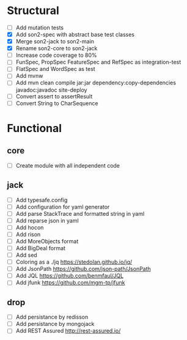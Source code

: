 # Structural
- [ ] Add mutation tests
- [x] Add son2-spec with abstract base test classes
- [x] Merge son2-jack to son2-main
- [x] Rename son2-core to son2-jack
- [ ] Increase code coverage to 80%
- [ ] FunSpec, PropSpec FeatureSpec and RefSpec as integration-test
- [ ] FlatSpec and WordSpec as test
- [ ] Add mvnw
- [ ] Add mvn clean compile jar:jar dependency:copy-dependencies javadoc:javadoc site-deploy
- [ ] Convert assert to assertResult
- [ ] Convert String to CharSequence

# Functional
## core
- [ ] Create module with all independent code

## jack
- [ ] Add typesafe.config
- [ ] Add configuration for yaml generator
- [ ] Add parse StackTrace and formatted string in yaml
- [ ] Add reparse json in yaml
- [ ] Add hocon
- [ ] Add rison
- [ ] Add MoreObjects format
- [ ] Add BigDeal format
- [ ] Add sed
- [ ] Coloring as a ./jq https://stedolan.github.io/jq/
- [ ] Add JsonPath https://github.com/json-path/JsonPath 
- [ ] Add JQL https://github.com/benmfaul/JQL 
- [ ] Add jfunk https://github.com/mgm-tp/jfunk

## drop
- [ ] Add persistance by redisson
- [ ] Add persistance by mongojack
- [ ] Add REST Assured http://rest-assured.io/
